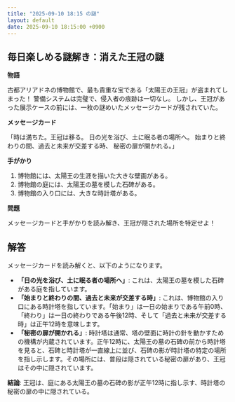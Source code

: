 ```yaml
---
title: "2025-09-10 18:15 の謎"
layout: default
date: 2025-09-10 18:15:00 +0900
---
```

## 毎日楽しめる謎解き：消えた王冠の謎

**物語**

古都アリアドネの博物館で、最も貴重な宝である「太陽王の王冠」が盗まれてしまった！
警備システムは完璧で、侵入者の痕跡は一切なし。
しかし、王冠があった展示ケースの前には、一枚の謎めいたメッセージカードが残されていた。

**メッセージカード**

「時は満ちた。王冠は移る。
  日の光を浴び、土に眠る者の場所へ。
  始まりと終わりの間、過去と未来が交差する時、
  秘密の扉が開かれる。」

**手がかり**

1.  博物館には、太陽王の生涯を描いた大きな壁画がある。
2.  博物館の庭には、太陽王の墓を模した石碑がある。
3.  博物館の入り口には、大きな時計塔がある。

**問題**

メッセージカードと手がかりを読み解き、王冠が隠された場所を特定せよ！

## 解答

メッセージカードを読み解くと、以下のようになります。

*   **「日の光を浴び、土に眠る者の場所へ」**: これは、太陽王の墓を模した石碑がある庭を指しています。
*   **「始まりと終わりの間、過去と未来が交差する時」**: これは、博物館の入り口にある時計塔を指しています。「始まり」は一日の始まりである午前0時、「終わり」は一日の終わりである午後12時、そして「過去と未来が交差する時」は正午12時を意味します。
*   **「秘密の扉が開かれる」**: 時計塔は通常、塔の壁面に時計の針を動かすための機構が内蔵されています。正午12時に、太陽王の墓の石碑の前から時計塔を見ると、石碑と時計塔が一直線上に並び、石碑の影が時計塔の特定の場所を指し示します。その場所には、普段は隠されている秘密の扉があり、王冠はその中に隠されています。

**結論**: 王冠は、庭にある太陽王の墓の石碑の影が正午12時に指し示す、時計塔の秘密の扉の中に隠されている。
